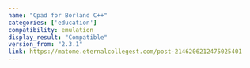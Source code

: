 ```yaml
---
name: "Cpad for Borland C++"
categories: ['education']
compatibility: emulation
display_result: "Compatible"
version_from: "2.3.1"
link: https://matome.eternalcollegest.com/post-2146206212475025401
---
```

